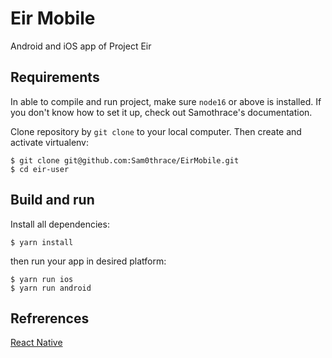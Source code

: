 # Eir Mobile
Android and iOS app of Project Eir

## Requirements
In able to compile and run project, make sure `node16` or above is installed.
If you don't know how to set it up, check out Samothrace's documentation.

Clone repository by `git clone` to your local computer. Then create and activate virtualenv:
```shell script
$ git clone git@github.com:Sam0thrace/EirMobile.git
$ cd eir-user
```

## Build and run
Install all dependencies:
```shell script
$ yarn install
```
then run your app in desired platform:
```shell script
$ yarn run ios
$ yarn run android
```

## Refrerences
[React Native](https://reactnative.dev/docs/environment-setup)

